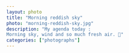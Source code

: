 ```yaml
---   
layout: photo
title: "Morning reddish sky"
photo: "morning-reddish-sky.jpg"
description: "My agenda today :
Morning sky, wind and so much fresh air. 🥰"
categories: ["photographs"]
---
```

